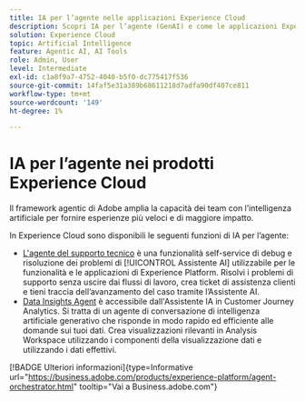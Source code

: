 ```yaml
---
title: IA per l’agente nelle applicazioni Experience Cloud
description: Scopri IA per l’agente (GenAI) e come le applicazioni Experience Cloud utilizzano il framework per l’agente di Adobe.
solution: Experience Cloud
topic: Artificial Intelligence
feature: Agentic AI, AI Tools
role: Admin, User
level: Intermediate
exl-id: c1a8f9a7-4752-4040-b5f0-dc775417f536
source-git-commit: 14faf5e31a389b68611218d7adfa90df407ce811
workflow-type: tm+mt
source-wordcount: '149'
ht-degree: 1%

---
```


# IA per l’agente nei prodotti Experience Cloud

Il framework agentic di Adobe amplia la capacità dei team con l’intelligenza artificiale per fornire esperienze più veloci e di maggiore impatto.

In Experience Cloud sono disponibili le seguenti funzioni di IA per l’agente:

* [L&#39;agente del supporto tecnico](https://experienceleague.adobe.com/it/docs/experience-platform/ai-assistant/new-features/customer-support) è una funzionalità self-service di debug e risoluzione dei problemi di [!UICONTROL Assistente AI] utilizzabile per le funzionalità e le applicazioni di Experience Platform. Risolvi i problemi di supporto senza uscire dai flussi di lavoro, crea ticket di assistenza clienti e tieni traccia dell’avanzamento del caso tramite l’Assistente AI.
* [Data Insights Agent](https://experienceleague.adobe.com/it/docs/analytics-platform/using/cja-overview/cja-b2c-overview/data-analysis-ai) è accessibile dall&#39;Assistente IA in Customer Journey Analytics. Si tratta di un agente di conversazione di intelligenza artificiale generativo che risponde in modo rapido ed efficiente alle domande sui tuoi dati. Crea visualizzazioni rilevanti in Analysis Workspace utilizzando i componenti della visualizzazione dati e utilizzando i dati effettivi.

[!BADGE Ulteriori informazioni]{type=Informative url="https://business.adobe.com/products/experience-platform/agent-orchestrator.html" tooltip="Vai a Business.adobe.com"}
